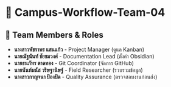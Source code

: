 # 📌 Campus-Workflow-Team-04

## 🚀 Team Members & Roles

- **นางสาวพัชราพร แสนแก้ว** - Project Manager (ดูแล Kanban)
- **นายณัฐนันท์ ชัยชมวงศ์** - Documentation Lead (ตั้งค่า Obsidian)
- **นายธนภัทร ตาดทอง** - Git Coordinator (จัดการ GitHub)
- **นายนันท์มนัส วริษฐานิษฐ์** - Field Researcher (รวบรวมข้อมูล)
- **นางสาวกาญจนา ป้องป้ด** - Quality Assurance (ตรวจสอบงานก่อนส่ง)
